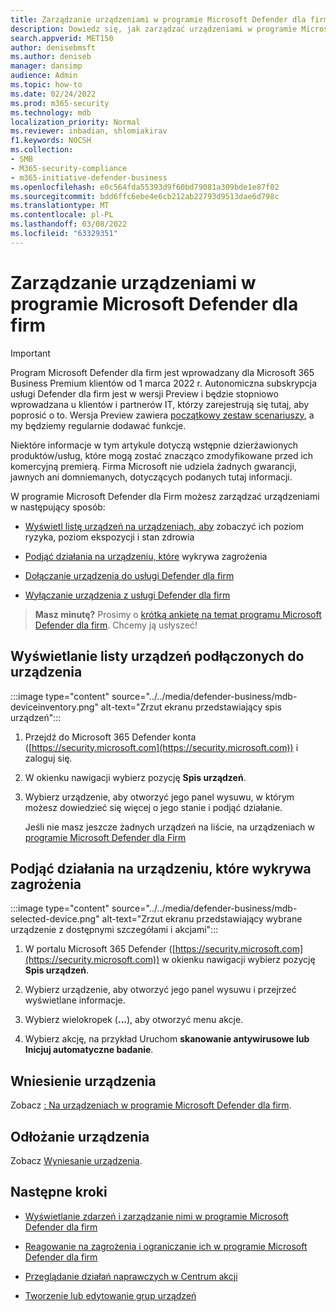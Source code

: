 ```yaml
---
title: Zarządzanie urządzeniami w programie Microsoft Defender dla firm
description: Dowiedz się, jak zarządzać urządzeniami w programie Microsoft Defender dla firm
search.appverid: MET150
author: denisebmsft
ms.author: deniseb
manager: dansimp
audience: Admin
ms.topic: how-to
ms.date: 02/24/2022
ms.prod: m365-security
ms.technology: mdb
localization_priority: Normal
ms.reviewer: inbadian, shlomiakirav
f1.keywords: NOCSH
ms.collection:
- SMB
- M365-security-compliance
- m365-initiative-defender-business
ms.openlocfilehash: e0c564fda55393d9f60bd79081a309bde1e87f02
ms.sourcegitcommit: bdd6ffc6ebe4e6cb212ab22793d9513dae6d798c
ms.translationtype: MT
ms.contentlocale: pl-PL
ms.lasthandoff: 03/08/2022
ms.locfileid: "63329351"
---
```

# <a name="manage-devices-in-microsoft-defender-for-business"></a>Zarządzanie urządzeniami w programie Microsoft Defender dla firm

> [!IMPORTANT]
> Program Microsoft Defender dla firm jest wprowadzany dla Microsoft 365 Business Premium klientów od 1 marca 2022 r. Autonomiczna subskrypcja usługi Defender dla firm jest w wersji Preview i będzie stopniowo wprowadzana u klientów i partnerów IT, [](https://aka.ms/mdb-preview) którzy zarejestrują się tutaj, aby poprosić o to. Wersja Preview zawiera [początkowy zestaw scenariuszy](mdb-tutorials.md#try-these-preview-scenarios), a my będziemy regularnie dodawać funkcje.
> 
> Niektóre informacje w tym artykule dotyczą wstępnie dzierżawionych produktów/usług, które mogą zostać znacząco zmodyfikowane przed ich komercyjną premierą. Firma Microsoft nie udziela żadnych gwarancji, jawnych ani domniemanych, dotyczących podanych tutaj informacji. 

W programie Microsoft Defender dla Firm możesz zarządzać urządzeniami w następujący sposób:

- [Wyświetl listę urządzeń na urządzeniach, aby](#view-the-list-of-onboarded-devices) zobaczyć ich poziom ryzyka, poziom ekspozycji i stan zdrowia

- [Podjąć działania na urządzeniu, które](#take-action-on-a-device-that-has-threat-detections) wykrywa zagrożenia

- [Dołączanie urządzenia do usługi Defender dla firm](#onboard-a-device)  

- [Wyłączanie urządzenia z usługi Defender dla firm](#offboard-a-device)

>
> **Masz minutę?**
> Prosimy o <a href="https://microsoft.qualtrics.com/jfe/form/SV_0JPjTPHGEWTQr4y" target="_blank">krótką ankietę na temat programu Microsoft Defender dla firm</a>. Chcemy ją usłyszeć!
>

## <a name="view-the-list-of-onboarded-devices"></a>Wyświetlanie listy urządzeń podłączonych do urządzenia

:::image type="content" source="../../media/defender-business/mdb-deviceinventory.png" alt-text="Zrzut ekranu przedstawiający spis urządzeń":::

1. Przejdź do Microsoft 365 Defender konta ([https://security.microsoft.com](https://security.microsoft.com)) i zaloguj się.

2. W okienku nawigacji wybierz pozycję **Spis urządzeń**.

3. Wybierz urządzenie, aby otworzyć jego panel wysuwu, w którym możesz dowiedzieć się więcej o jego stanie i podjąć działanie. 

   Jeśli nie masz jeszcze żadnych urządzeń na liście, na urządzeniach w [programie Microsoft Defender dla Firm](mdb-onboard-devices.md)

## <a name="take-action-on-a-device-that-has-threat-detections"></a>Podjąć działania na urządzeniu, które wykrywa zagrożenia

:::image type="content" source="../../media/defender-business/mdb-selected-device.png" alt-text="Zrzut ekranu przedstawiający wybrane urządzenie z dostępnymi szczegółami i akcjami":::

1. W portalu Microsoft 365 Defender ([https://security.microsoft.com](https://security.microsoft.com)) w okienku nawigacji wybierz pozycję **Spis urządzeń**. 

2. Wybierz urządzenie, aby otworzyć jego panel wysuwu i przejrzeć wyświetlane informacje.

3. Wybierz wielokropek (**...**), aby otworzyć menu akcje. 

4. Wybierz akcję, na przykład Uruchom **skanowanie antywirusowe lub** **Inicjuj automatyczne badanie**. 

## <a name="onboard-a-device"></a>Wniesienie urządzenia

Zobacz [: Na urządzeniach w programie Microsoft Defender dla firm](mdb-onboard-devices.md).

## <a name="offboard-a-device"></a>Odłożanie urządzenia

Zobacz [Wyniesanie urządzenia](mdb-onboard-devices.md#offboarding-a-device).

## <a name="next-steps"></a>Następne kroki

- [Wyświetlanie zdarzeń i zarządzanie nimi w programie Microsoft Defender dla firm](mdb-view-manage-incidents.md)

- [Reagowanie na zagrożenia i ograniczanie ich w programie Microsoft Defender dla firm](mdb-respond-mitigate-threats.md)

- [Przeglądanie działań naprawczych w Centrum akcji](mdb-review-remediation-actions.md)

- [Tworzenie lub edytowanie grup urządzeń](mdb-create-edit-device-groups.md)